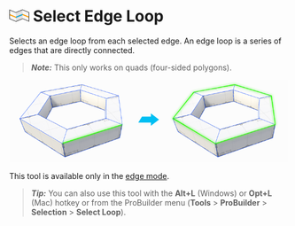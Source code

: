 # ![Select Edge Loop icon](images/icons/Selection_Loop.png) Select Edge Loop

Selects an edge loop from each selected edge. An edge loop is a series of edges that are directly connected.

> ***Note:*** This only works on quads (four-sided polygons).

![Select Edge Loop Examples](images/Selection_LoopExample.png)

This tool is available only in the [edge mode](modes.md).

> ***Tip:*** You can also use this tool with the **Alt+L** (Windows) or **Opt+L** (Mac) hotkey or from the ProBuilder menu (**Tools** > **ProBuilder** > **Selection** > **Select Loop**).


